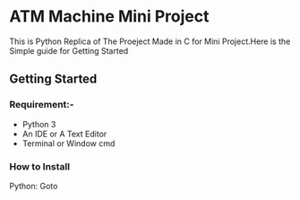 # ATM Machine Mini Project
This is Python Replica of The Proeject Made in C for Mini Project.Here is the Simple guide for Getting Started

## Getting Started

### Requirement:-
- Python 3
- An IDE or A Text Editor 
- Terminal or Window cmd

### How to Install
Python:
Goto 
